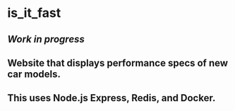 # is_it_fast

## *Work in progress*

## Website that displays performance specs of new car models.
## This uses Node.js Express, Redis, and Docker. 
